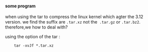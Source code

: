 #### some program 
when using the tar to compress the linux kernel which agter the 3.12 version. 
we find the suffix are `.tar.xz` not the` .tar.gz` or `.tar.bz2`. 
therefore,we how to deal with?

using the option of the tar : 
```shell 
    tar -xvJf *.tar.xz 
```



